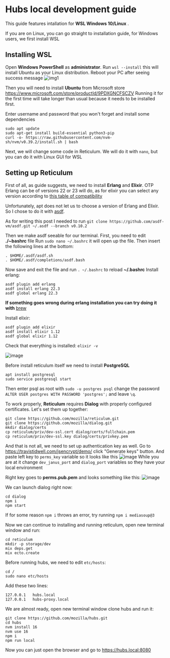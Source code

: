 # Hubs local development guide

This guide features intallation for **WSL Windows 10/Linux** . 

If you are on Linux, you can go straight to installation guide, for Windows users, we first install WSL

## Installing WSL
Open **Windows PowerShell** as **administrator**.
Run `wsl --install` this will install Ubuntu as your Linux distribution.
Reboot your PC after seeing success message ![img1](https://user-images.githubusercontent.com/33320716/198296719-edff21cb-376e-4842-b381-6b9a6cc67c58.jpg)

Then you will need to install **Ubuntu** from Microsoft store https://www.microsoft.com/store/productId/9PDXGNCFSCZV
Running it for the first time will take longer than usual because it needs to be installed first.

Enter username and password that you won't forget and install some dependencies
```
sudo apt update
sudo apt-get install build-essential python3-pip
curl -o- https://raw.githubusercontent.com/nvm-sh/nvm/v0.39.2/install.sh | bash
```

Next, we will change some code in Reticulum. We will do it with `nano`, but you can do it with Linux GUI for WSL

## Setting up Reticulum
First of all, as guide suggests, we need to install **Erlang** and **Elixir**. OTP Erlang can be of versions 22 or 23 will do, as for elixir you can select any version according to [this table of compatibility ](https://hexdocs.pm/elixir/1.12/compatibility-and-deprecations.html#compatibility-between-elixir-and-erlang-otp "this table of compatibility ")

Unfortunately, apt does not let us to choose a version of Erlang and Elixir. So I chose to do it with [asdf](https://asdf-vm.com/guide/getting-started.html#_2-download-asdf "asdf"). 

As for writing this post I needed to run 
`git clone https://github.com/asdf-vm/asdf.git ~/.asdf --branch v0.10.2`

Then we make asdf seeable for our terminal. First, you need to edit **./~bashrc** file
Run `sudo nano ~/.bashrc` it will open up the file. Then insert the following lines at the bottom: 
```
. $HOME/.asdf/asdf.sh
. $HOME/.asdf/completions/asdf.bash
```
Now save and exit the file and run `. ~/.bashrc` to reload **~/.bashrc**
Install erlang: 
```
asdf plugin add erlang
asdf install erlang 22.3
asdf global erlang 22.3
```

**If something goes wrong during erlang installation you can try doing it with** [brew](https://formulae.brew.sh/formula/erlang@22)

Install elixir: 
```
asdf plugin add elixir
asdf install elixir 1.12
asdf global elixir 1.12
```

Check that everything is installed:
`elixir -v`

![image](https://user-images.githubusercontent.com/33320716/198309464-f17f589c-ea23-4391-8a66-a669b58820ea.png)

Before install reticulum itself we need to install **PostgreSQL**
```
apt install postgresql
sudo service postgresql start
```
Then enter psql as root with `sudo -u postgres psql` change the password `ALTER USER postgres WITH PASSWORD 'postgres';` and leave `\q`.

To work properly, **Reticulum** requires **Dialog** with properly configured certificates. Let's set them up together:
```
git clone https://github.com/mozilla/reticulum.git
git clone https://github.com/mozilla/dialog.git
mkdir dialog/certs
cp reticulum/priv/dev-ssl.cert dialog/certs/fullchain.pem
cp reticulum/priv/dev-ssl.key dialog/certs/privkey.pem
```
And that is not all, we need to set up authentication key as well. Go to https://travistidwell.com/jsencrypt/demo/ click "Generate keys" button. And paste left key to `perms_key` variable so it looks like this 
![image](https://user-images.githubusercontent.com/33320716/198327332-3da28aa4-7d5a-48e3-acac-b29c5fb2b0b8.png)
While you are at it change `dev_janus_port` and `dialog_port` variables so they have your local environment 


Right key goes to **perms.pub.pem** and looks something like this:
![image](https://user-images.githubusercontent.com/33320716/198328603-dcefe95d-7c9f-46cb-a130-302e420f4af6.png)

We can launch dialog right now:
```
cd dialog
npm i
npm start
```
If for some reason `npm i` throws an error, try running `npm i mediasoup@3`

Now we can continue to installing and running reticulum, open new terminal window and run:
```
cd reticulum
mkdir -p storage/dev
mix deps.get
mix ecto.create
```

Before running hubs, we need to edit `etc/hosts`:
```
cd /
sudo nano etc/hosts
```
Add these two lines:
```
127.0.0.1   hubs.local
127.0.0.1   hubs-proxy.local
```

We are almost ready, open new terminal window clone hubs and run it:
```
git clone https://github.com/mozilla/hubs.git
cd hubs
nvm install 16
nvm use 16
npm i
npm run local
```

Now you can just open the browser and go to https://hubs.local:8080
